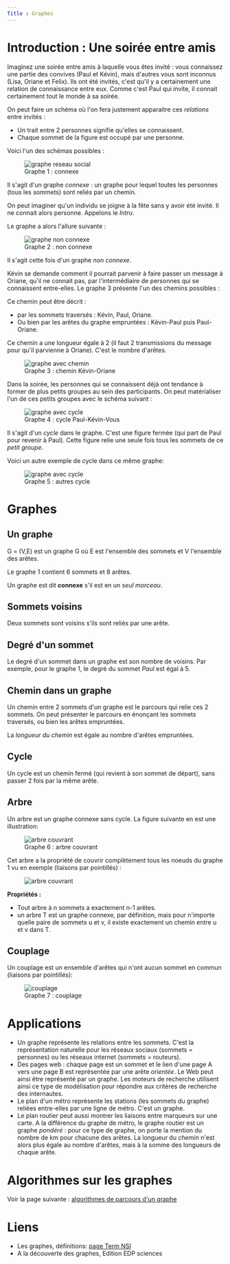 ```yaml
---
Title : Graphes
---
```

# Introduction : Une soirée entre amis
Imaginez une soirée entre amis à laquelle vous êtes invité : vous connaissez une partie des convives (Paul et Kévin), mais d'autres vous sont inconnus (Lisa, Oriane et Felix). Ils ont été invités, c'est qu'il y a certainement une relation de connaissance entre eux. Comme c'est Paul qui invite, il connait certainement tout le monde à sa soirée.

On peut faire un schéma où l'on fera justement apparaitre ces *relations* entre invités : 

* Un trait entre 2 personnes signifie qu'elles se connaissent.
* Chaque sommet de la figure est occupé par une personne.

Voici l'un des schémas possibles : 

<figure>
  <img src="../images/fig4.png" alt="graphe reseau social">
  <figcaption>Graphe 1 : connexe</figcaption>
</figure>

Il s'agit d'un graphe *connexe* : un graphe pour lequel toutes les personnes (tous les sommets) sont reliés par un chemin.

On peut imaginer qu'un individu se joigne à la fête sans y avoir été invité. Il ne connait alors personne. Appelons le *Intru*.

Le graphe a alors l'allure suivante : 
<figure>
  <img src="../images/fig5.png" alt="graphe non connexe">
  <figcaption>Graphe 2 : non connexe</figcaption>
</figure>

Il s'agit cette fois d'un graphe *non connexe*.

Kévin se demande comment il pourrait parvenir à faire passer un message à Oriane, qu'il ne connait pas, par l'intermédiaire de personnes qui se connaissent entre-elles. Le graphe 3 présente l'un des chemins possibles : 

Ce chemin peut être décrit : 

* par les sommets traversés : Kévin, Paul, Oriane.
* Ou bien par les arêtes du graphe empruntées : Kévin-Paul puis Paul-Oriane.

Ce chemin a une longueur égale à 2 (il faut 2 transmissions du message pour qu'il parvienne à Oriane). C'est le nombre d'arêtes.

<figure>
  <img src="../images/fig6.png" alt="graphe avec chemin">
  <figcaption>Graphe 3 : chemin Kévin-Oriane</figcaption>
</figure>

Dans la soirée, les personnes qui se connaissent déjà ont tendance à former de plus petits groupes au sein des participants. On peut matérialiser l'un de ces petits groupes avec le schéma suivant : 

<figure>
  <img src="../images/fig7.png" alt="graphe avec cycle">
  <figcaption>Graphe 4 : cycle Paul-Kévin-Vous</figcaption>
</figure>

Il s'agit d'un *cycle* dans le graphe. C'est une figure fermée (qui part de Paul pour revenir à Paul). Cette figure relie une seule fois tous les sommets de ce *petit groupe*. 

Voici un autre exemple de cycle dans ce même graphe:

<figure>
  <img src="../images/fig8.png" alt="graphe avec cycle">
  <figcaption>Graphe 5 : autres cycle</figcaption>
</figure>

# Graphes
## Un graphe
G = (V,E) est un graphe G où E est l'ensemble des sommets et V l'ensemble des arêtes.

Le graphe 1 contient 6 sommets et 8 arêtes.

Un graphe est dit **connexe** s'il est en un *seul morceau*.

## Sommets voisins
Deux sommets sont voisins s'ils sont reliés par une arête.

## Degré d'un sommet
Le degré d'un sommet dans un graphe est son nombre de voisins. Par exemple, pour le graphe 1, le degré du sommet *Paul* est égal à 5.

## Chemin dans un graphe
Un chemin entre 2 sommets d'un graphe est le parcours qui relie ces 2 sommets. On peut présenter le parcours en énonçant les sommets traversés, ou bien les arêtes empruntées.

La *longueur du chemin* est égale au nombre d'arêtes empruntées.

## Cycle 
Un cycle est un chemin fermé (qui revient à son sommet de départ), sans passer 2 fois par la même arête.

## Arbre
Un arbre est un graphe connexe sans cycle. La figure suivante en est une illustration: 

<figure>
  <img src="../images/fig11.png" alt="arbre couvrant">
  <figcaption>Graphe 6 : arbre couvrant</figcaption>
</figure>

Cet arbre a la propriété de couvrir complètement tous les noeuds du graphe 1 vu en exemple (liaisons par pointillés) :

<figure>
  <img src="../images/fig9.png" alt="arbre couvrant">
  
</figure>

**Propriétés :** 

* Tout arbre à n sommets a exactement n-1 arêtes.
* un arbre T est un graphe connexe, par définition, mais pour n'importe quelle paire de sommets u et v, il existe exactement un chemin entre u et v dans T.

## Couplage
Un couplage est un ensemble d'arêtes qui n'ont aucun sommet en commun (liaisons par pointillés):

<figure>
  <img src="../images/fig10.png" alt="couplage">
  <figcaption>Graphe 7 : couplage</figcaption>
</figure>

# Applications

* Un graphe représente les relations entre les sommets. C'est la représentation naturelle pour les réseaux sociaux (sommets = personnes) ou les réseaux internet (sommets = routeurs).
* Des pages web : chaque page est un sommet et le lien d'une page A vers une page B est représentée par une arête *orientée*. Le Web peut ainsi être représenté par un graphe. Les moteurs de recherche utilisent ainsi ce type de modélisation pour répondre aux critères de recherche des internautes.
* Le plan d'un métro représente les stations (les sommets du graphe) reliées entre-elles par une ligne de métro. C'est un graphe.
* Le plan routier peut aussi montrer les liaisons entre marqueurs sur une carte. A la différence du graphe de métro, le graphe routier est un graphe *pondéré* : pour ce type de graphe, on porte la mention du nombre de km pour chacune des arêtes. La longueur du *chemin* n'est alors plus égale au nombre d'arêtes, mais à la somme des longueurs de chaque arête.

# Algorithmes sur les graphes
Voir la page suivante : [algorithmes de parcours d'un graphe](../page2/index.html)

# Liens
* Les graphes, définitions: [page Term NSI](/docs/NSI/structure/page5/)
* A la découverte des graphes, Edition EDP sciences



